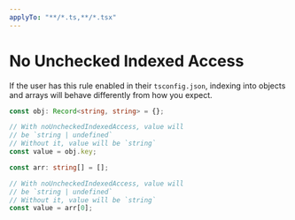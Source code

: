 ```yaml
---
applyTo: "**/*.ts,**/*.tsx"
---
```


# No Unchecked Indexed Access

If the user has this rule enabled in their `tsconfig.json`, indexing into
objects and arrays will behave differently from how you expect.

```ts
const obj: Record<string, string> = {};

// With noUncheckedIndexedAccess, value will
// be `string | undefined`
// Without it, value will be `string`
const value = obj.key;
```

```ts
const arr: string[] = [];

// With noUncheckedIndexedAccess, value will
// be `string | undefined`
// Without it, value will be `string`
const value = arr[0];
```
